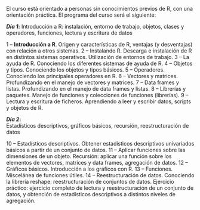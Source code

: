 El curso está orientado a personas sin conocimientos previos de R, con una orientación práctica. El programa del curso será el siguiente:

<b>***Día 1***:</b> 
Introducción a R: instalación, entorno de trabajo, objetos, clases y operadores, funciones, lectura y escritura de datos

1 – **Introducción a R**.  Origen y características de R, ventajas (y desventajas) con relación a otros sistemas.
2 – Instalando R. Descarga e instalación de R en distintos sistemas operativos. Utilización de entornos de trabajo.
3 – La ayuda de R. Conociendo los diferentes sistemas de ayuda de R.
4 – Objetos y tipos. Conociendo los objetos y tipos básicos.
5 – Operadores. Conociendo los principales operadores en R.
6 – Vectores y matrices. Profundizando en el manejo de vectores y matrices.
7 – Data frames y listas. Profundizando en el manejo de data frames y listas.
8 – Librerías y paquetes. Manejo de funciones y colecciones de funciones (librerías).
9 – Lectura y escritura de ficheros. Aprendiendo a leer y escribir datos, scripts y objetos de R.

<b>***Día 2***:</b>   
Estadísticos descriptivos, gráficos básicos, recursión, reestructuración de datos

10 – Estadísticos descriptivos. Obtener estadísticos descriptivos univariados básicos a partir de un conjunto de datos.
11 – Aplicar funciones sobre las dimensiones de un objeto. Recursión: aplicar una función sobre los elementos de vectores, matrices y data frames, agregación de datos.
12 – Gráficos básicos. Introducción a los gráficos con R.
13 – Funciones. Miscelánea de funciones útiles.
14 – Reestructuración de datos. Conociendo la librería reshape: reestructuración de conjuntos de datos.
Ejercicio práctico: ejercicio completo de lectura y reestructuración de un conjunto de datos, y obtención de estadísticos descriptivos a distintos niveles de agregación.


